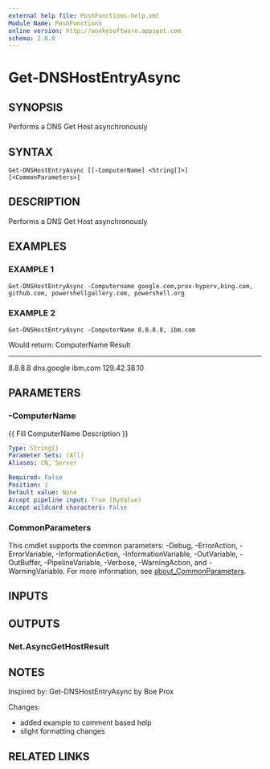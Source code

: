 ```yaml
---
external help file: PoshFunctions-help.xml
Module Name: PoshFunctions
online version: http://wonkysoftware.appspot.com
schema: 2.0.0
---
```


# Get-DNSHostEntryAsync

## SYNOPSIS
Performs a DNS Get Host asynchronously

## SYNTAX

```
Get-DNSHostEntryAsync [[-ComputerName] <String[]>] [<CommonParameters>]
```

## DESCRIPTION
Performs a DNS Get Host asynchronously

## EXAMPLES

### EXAMPLE 1
```
Get-DNSHostEntryAsync -Computername google.com,prox-hyperv,bing.com, github.com, powershellgallery.com, powershell.org
```

### EXAMPLE 2
```
Get-DNSHostEntryAsync -ComputerName 8.8.8.8, ibm.com
```

Would return:
ComputerName Result
------------ ------
8.8.8.8      dns.google
ibm.com      129.42.38.10

## PARAMETERS

### -ComputerName
{{ Fill ComputerName Description }}

```yaml
Type: String[]
Parameter Sets: (All)
Aliases: CN, Server

Required: False
Position: 1
Default value: None
Accept pipeline input: True (ByValue)
Accept wildcard characters: False
```

### CommonParameters
This cmdlet supports the common parameters: -Debug, -ErrorAction, -ErrorVariable, -InformationAction, -InformationVariable, -OutVariable, -OutBuffer, -PipelineVariable, -Verbose, -WarningAction, and -WarningVariable. For more information, see [about_CommonParameters](http://go.microsoft.com/fwlink/?LinkID=113216).

## INPUTS

## OUTPUTS

### Net.AsyncGetHostResult
## NOTES
Inspired by: Get-DNSHostEntryAsync by Boe Prox

Changes:
* added example to comment based help
* slight formatting changes

## RELATED LINKS
